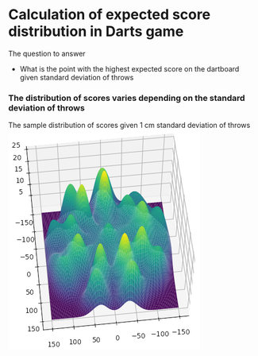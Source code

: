 # Calculation of expected score distribution in Darts game

The question to answer
* What is the point with the highest expected score on the dartboard given standard deviation of throws

### The distribution of scores varies depending on the standard deviation of throws

The sample distribution of scores given 1 cm standard deviation of throws
![Distribution of darts scores fiven 1cm std](Imgs/score_distribution_1cm_std.png)
